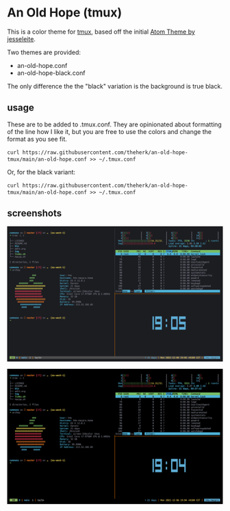 # An Old Hope (tmux)

This is a color theme for [tmux](https://github.com/tmux/tmux), based off the initial [Atom Theme by jesseleite](https://github.com/jesseleite/an-old-hope-syntax-atom).

Two themes are provided:

- an-old-hope.conf
- an-old-hope-black.conf

The only difference the the "black" variation is the background is true black.

## usage

These are to be added to .tmux.conf. They are opinionated about formatting of the line how I like it, but you are free to use the colors and change the format as you see fit.

    curl https://raw.githubusercontent.com/theherk/an-old-hope-tmux/main/an-old-hope.conf >> ~/.tmux.conf

Or, for the black variant:

    curl https://raw.githubusercontent.com/theherk/an-old-hope-tmux/main/an-old-hope.conf >> ~/.tmux.conf

## screenshots

![an-old-hope](img/an-old-hope.png "an-old-hope")

![an-old-hope-black](img/an-old-hope-black.png "an-old-hope-black")
